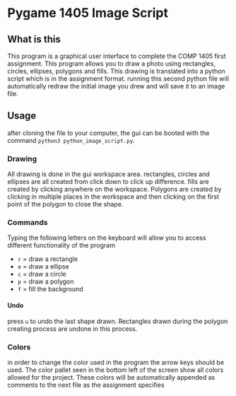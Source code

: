 # Pygame 1405 Image Script

## What is this 
This program is a graphical user interface to complete the COMP 1405 first assignment. This program allows you to draw a photo using rectangles, circles, ellipses, polygons and fills. This drawing is translated into a python script which is in the assignment format. running this second python file will automatically redraw the initial image you drew and will save it to an image file. 

## Usage

after cloning the file to your computer, the gui can be booted with the command `python3 python_image_script.py`.

### Drawing

All drawing is done in the gui workspace area. rectangles, circles and ellipses are all created from click down to click up difference. fills are created by clicking anywhere on the workspace. Polygons are created by clicking in multiple places in the workspace and then clicking on the first point of the polygon to close the shape.

### Commands

Typing the following letters on the keyboard will allow you to access different functionality of the program

- `r` = draw a rectangle
- `e` = draw a ellipse 
- `c` = draw a circle
- `p` = draw a polygon
- `f` = fill the background

#### Undo

press `u` to undo the last shape drawn. Rectangles drawn during the polygon creating process are undone in this process.

### Colors
in order to change the color used in the program the arrow keys should be used. The color pallet seen in the bottom left of the screen show all colors allowed for the project. These colors will be automatically appended as comments to the next file as the assignment specifies

